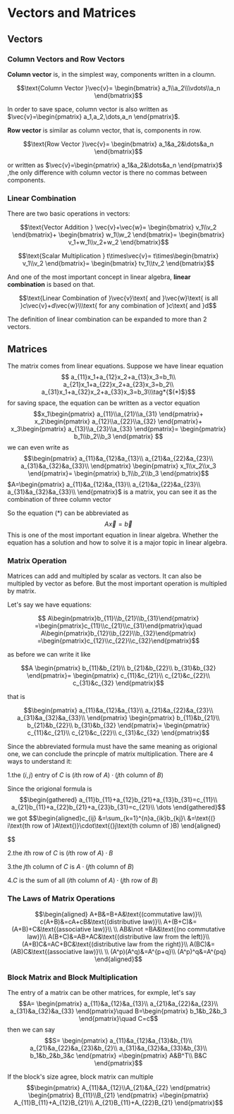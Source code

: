 # Vectors and Matrices

## Vectors

### Column Vectors and Row Vectors

**Column vector** is, in the simplest way, components written in a cloumn.

$$\text{Column Vector }\vec{v}=
\begin{bmatrix}
a_1\\a_2\\\vdots\\a_n
\end{bmatrix}$$

In order to save space, column vector is also written as
$\vec{v}=\begin{pmatrix}
    a_1,a_2,\dots,a_n
\end{pmatrix}$.

**Row vector** is similar as column vector, that is, components in row.

$$\text{Row Vector }\vec{v}=
\begin{bmatrix}
    a_1&a_2&\dots&a_n
\end{bmatrix}$$

or written as $\vec{v}=\begin{pmatrix}
    a_1&a_2&\dots&a_n
\end{pmatrix}$ ,the only difference with column vector is there no commas between components.

### Linear Combination

There are two basic operations in vectors:

$$\text{Vector Addition }
\vec{v}+\vec{w}=
\begin{bmatrix}
    v_1\\v_2
\end{bmatrix}+
\begin{bmatrix}
    w_1\\w_2
\end{bmatrix}=
\begin{bmatrix}
    v_1+w_1\\v_2+w_2
\end{bmatrix}$$

$$\text{Scalar Multiplication }
t\times\vec{v}=
t\times\begin{bmatrix}
    v_1\\v_2
\end{bmatrix}=
\begin{bmatrix}
    tv_1\\tv_2
\end{bmatrix}$$

And one of the most important concept in linear algebra, **linear combination** is based on that.

$$\text{Linear Combination of }\vec{v}\text{ and }\vec{w}\text{ is all }c\vec{v}+d\vec{w}\\\text{ for any combination of }c\text{ and }d$$

The definition of linear combination can be expanded to more than 2 vectors.

## Matrices

The matrix comes from linear equations. Suppose we have linear equation
$$  a_{11}x_1+a_{12}x_2+a_{13}x_3=b_1\\
    a_{21}x_1+a_{22}x_2+a_{23}x_3=b_2\\
    a_{31}x_1+a_{32}x_2+a_{33}x_3=b_3\\\tag*{$(*)$}$$
for saving space, the equation can be written as a vector equation
$$x_1\begin{pmatrix}
    a_{11}\\a_{21}\\a_{31}
\end{pmatrix}+
x_2\begin{pmatrix}
    a_{12}\\a_{22}\\a_{32}
\end{pmatrix}+
x_3\begin{pmatrix}
    a_{13}\\a_{23}\\a_{33}
\end{pmatrix}=
\begin{pmatrix}
    b_1\\b_2\\b_3
\end{pmatrix}
$$
we can even write as
$$\begin{pmatrix}
    a_{11}&a_{12}&a_{13}\\
    a_{21}&a_{22}&a_{23}\\
    a_{31}&a_{32}&a_{33}\\
\end{pmatrix}
\begin{pmatrix}
    x_1\\x_2\\x_3
\end{pmatrix}=
\begin{pmatrix}
    b_1\\b_2\\b_3
\end{pmatrix}$$
$A=\begin{pmatrix}
    a_{11}&a_{12}&a_{13}\\
    a_{21}&a_{22}&a_{23}\\
    a_{31}&a_{32}&a_{33}\\
\end{pmatrix}$ is a matrix, you can see it as the combination of three column vector

So the equation $(*)$ can be abbreviated as
$$A\vec{x}=\vec{b}$$
This is one of the most important equation in linear algebra. Whether the equation has a solution and how to solve it is a major topic in linear algebra.

### Matrix Operation

Matrices can add and multipled by scalar as vectors. It can also be multipled by vector as before. But the most important operation is multipled by matrix.

Let's say we have equations:

$$
    A\begin{pmatrix}b_{11}\\b_{21}\\b_{31}\end{pmatrix}
    =\begin{pmatrix}c_{11}\\c_{21}\\c_{31}\end{pmatrix}\quad
    A\begin{pmatrix}b_{12}\\b_{22}\\b_{32}\end{pmatrix}
    =\begin{pmatrix}c_{12}\\c_{22}\\c_{32}\end{pmatrix}$$

as before we can write it like

$$A
\begin{pmatrix}
    b_{11}&b_{21}\\
    b_{21}&b_{22}\\
    b_{31}&b_{32}
\end{pmatrix}=
\begin{pmatrix}
    c_{11}&c_{21}\\
    c_{21}&c_{22}\\
    c_{31}&c_{32}
\end{pmatrix}$$

that is

$$\begin{pmatrix}
    a_{11}&a_{12}&a_{13}\\
    a_{21}&a_{22}&a_{23}\\
    a_{31}&a_{32}&a_{33}\\
\end{pmatrix}
\begin{pmatrix}
    b_{11}&b_{21}\\
    b_{21}&b_{22}\\
    b_{31}&b_{32}
\end{pmatrix}=
\begin{pmatrix}
    c_{11}&c_{21}\\
    c_{21}&c_{22}\\
    c_{31}&c_{32}
\end{pmatrix}$$

Since the abbreviated formula must have the same meaning as origional one, we can conclude the princple of matrix multiplication. There are 4 ways to understand it:

$\text{1.the }(i,j)\text{ entry of }C\text{ is (} i\text{th row of }A\text{)}\cdot\text{(}j\text{th column of }B)$

Since the origional formula is
$$\begin{gathered}
    a_{11}b_{11}+a_{12}b_{21}+a_{13}b_{31}=c_{11}\\
    a_{21}b_{11}+a_{22}b_{21}+a_{23}b_{31}=c_{21}\\
    \dots
\end{gathered}$$
we got
$$\begin{aligned}c_{ij}
    &=\sum_{k=1}^{n}a_{ik}b_{kj}\\
    &=\text{(} i\text{th row of }A\text{)}\cdot\text{(}j\text{th column of }B)
\end{aligned}

$$

$\text{2.the }i\text{th row of }C\text{ is (} i\text{th row of }A\text{)}\cdot B$

$\text{3.the }j\text{th column of }C\text{ is }A\cdot\text{(}j\text{th column of }B)$

$\text{4.}C\text{ is the sum of all (} i\text{th column of }A\text{)}\cdot\text{(}j\text{th row of }B)$

### The Laws of Matrix Operations

$$\begin{aligned}
    A+B&=B+A&\text{(commutative law)}\\
    c(A+B)&=cA+cB&\text{(distributive law)}\\
    A+(B+C)&=(A+B)+C&\text{(associative law)}\\
    \\
    AB&\not =BA&\text{(no commutative law)}\\
    A(B+C)&=AB+AC&\text{(distributive law from the left)}\\
    (A+B)C&=AC+BC&\text{(distributive law from the right)}\\
    A(BC)&=(AB)C&\text{(associative law)}\\
    \\
    (A^p)(A^q)&=A^{p+q}\\
    (A^p)^q&=A^{pq}
\end{aligned}$$

### Block Matrix and Block Multiplication

The entry of a matrix can be other matrices, for exmple, let's say
$$A=
\begin{pmatrix}
    a_{11}&a_{12}&a_{13}\\
    a_{21}&a_{22}&a_{23}\\
    a_{31}&a_{32}&a_{33}
\end{pmatrix}\quad
B=\begin{pmatrix}
    b_1&b_2&b_3
\end{pmatrix}\quad
C=c$$
then we can say
$$S=
\begin{pmatrix}
    a_{11}&a_{12}&a_{13}&b_{1}\\
    a_{21}&a_{22}&a_{23}&b_{2}\\
    a_{31}&a_{32}&a_{33}&b_{3}\\
    b_1&b_2&b_3&c
\end{pmatrix}
=\begin{pmatrix}
    A&B^T\\
    B&C
\end{pmatrix}$$

If the block's size agree, block matrix can multiple
$$\begin{pmatrix}
    A_{11}&A_{12}\\A_{21}&A_{22}
\end{pmatrix}
\begin{pmatrix}
    B_{11}\\B_{21}
\end{pmatrix}
=\begin{pmatrix}
    A_{11}B_{11}+A_{12}B_{21}\\
    A_{21}B_{11}+A_{22}B_{21}
\end{pmatrix}$$

